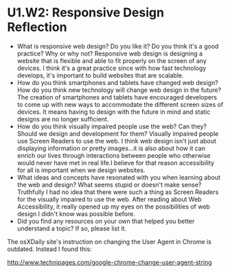 # U1.W2: Responsive Design Reflection

* What is responsive web design? Do you like it?  Do you think it's a good practice? Why or why not?
Responsive web design is designing a website that is flexible and able to fit properly on the screen of any devices. I think it's a great practice since with how fast technology develops, it's important to build websites that are scalable. 
* How do you think smartphones and tablets have changed web design? How do you think new technology will change web design in the future?
The creation of smartphones and tablets have encouraged developers to come up with new ways to accommodate the different screen sizes of devices. It means having to design with the future in mind and static designs are no longer sufficient.
* How do you think visually impaired people use the web? Can they? Should we design and development for them? 
Visually impaired people use Screen Readers to use the web. I think web design isn't just about displaying information or pretty images...it is also about how it can enrich our lives through interactions between people who otherwise would never have met in real life.I believe for that reason accessibility for all is important when we design websites. 
* What ideas and concepts have resonated with you when learning about the web and design? What seems stupid or doesn't make sense? 
Truthfully I had no idea that there were such a thing as Screen Readers for the visually impaired to use the web. After reading about Web Accessibility, it really opened up my eyes on the possibilities of web design I didn't know was possible before. 
* Did you find any resources on your own that helped you better understand a topic? If so, please list it.

The osXDaily site's instruction on changing the User Agent in Chrome is outdated. Instead I found this:

http://www.technipages.com/google-chrome-change-user-agent-string